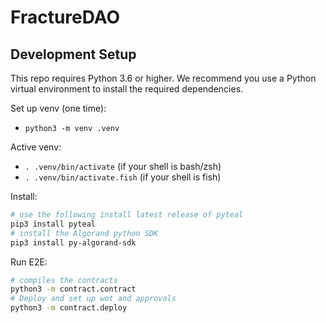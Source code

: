 # FractureDAO

## Development Setup

This repo requires Python 3.6 or higher. We recommend you use a Python virtual environment to install
the required dependencies.

Set up venv (one time):

- `python3 -m venv .venv`

Active venv:

- `. .venv/bin/activate` (if your shell is bash/zsh)
- `. .venv/bin/activate.fish` (if your shell is fish)

Install:

```sh
# use the following install latest release of pyteal
pip3 install pyteal
# install the Algorand python SDK
pip3 install py-algorand-sdk
```

Run E2E:

```sh
# compiles the contracts
python3 -m contract.contract
# Deploy and set up wot and approvals
python3 -m contract.deploy
```
